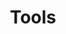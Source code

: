 ---
layout: page
title: Tools
nav: true
nav_order: 4
dropdown: true
children:
    - title: Co-author Analyzer
      permalink: /coauthor/
---